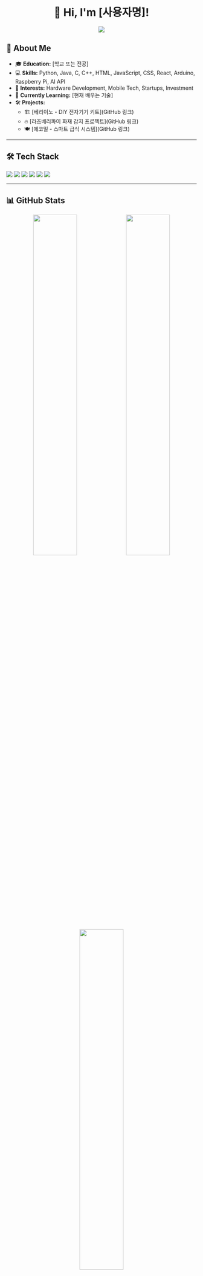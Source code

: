 <h1 align="center">👋 Hi, I'm [사용자명]!</h1>
<p align="center">
  <img src="https://readme-typing-svg.herokuapp.com?font=Fira+Code&weight=600&size=20&pause=1000&color=00FF00&center=true&width=500&lines=Electronics+%26+Hardware+Developer;Software+Enthusiast;Startup+and+Investment+Explorer">
</p>

## 🚀 **About Me**
- 🎓 **Education:** [학교 또는 전공]
- 💻 **Skills:** Python, Java, C, C++, HTML, JavaScript, CSS, React, Arduino, Raspberry Pi, AI API
- 🎯 **Interests:** Hardware Development, Mobile Tech, Startups, Investment
- 📖 **Currently Learning:** [현재 배우는 기술]
- 🛠 **Projects:**
  - 🏗 [베리이노 - DIY 전자기기 키트](GitHub 링크)
  - 🔥 [라즈베리파이 화재 감지 프로젝트](GitHub 링크)
  - 🍽 [에코밀 - 스마트 급식 시스템](GitHub 링크)

---

## 🛠 **Tech Stack**
<p align="left">
  <img src="https://img.shields.io/badge/Python-3776AB?style=for-the-badge&logo=python&logoColor=white"/>
  <img src="https://img.shields.io/badge/Java-007396?style=for-the-badge&logo=java&logoColor=white"/>
  <img src="https://img.shields.io/badge/C-00599C?style=for-the-badge&logo=c&logoColor=white"/>
  <img src="https://img.shields.io/badge/Arduino-00979D?style=for-the-badge&logo=arduino&logoColor=white"/>
  <img src="https://img.shields.io/badge/RaspberryPi-C51A4A?style=for-the-badge&logo=raspberrypi&logoColor=white"/>
  <img src="https://img.shields.io/badge/React-61DAFB?style=for-the-badge&logo=react&logoColor=white"/>
</p>

---

## 📊 **GitHub Stats**
<p align="center">
  <img src="https://github-readme-stats.vercel.app/api?username=사용자명&show_icons=true&theme=radical" width="48%">
  <img src="https://github-readme-streak-stats.herokuapp.com/?user=사용자명&theme=radical" width="48%">
</p>

<p align="center">
  <img src="https://github-readme-stats.vercel.app/api/top-langs/?username=사용자명&layout=compact&theme=radical" width="48%">
</p>

---

## 🏆 **GitHub Achievements**
<p align="center">
  <img src="https://github-profile-trophy.vercel.app/?username=사용자명&theme=radical&row=1&column=7"/>
</p>

---

## 🌟 **Pinned Projects**
| 프로젝트 | 설명 | 링크 |
|----------|-----------------|----------------|
| **베리이노** | DIY 전자기기 키트 개발 및 판매 | [GitHub](GitHub 링크) |
| **에코밀** | 스마트 급식 시스템 | [GitHub](GitHub 링크) |
| **듀얼실드** | 멀티 기능 우산 | [GitHub](GitHub 링크) |
| **전자종이 자동차** | 스마트 도색 변경 기술 | [GitHub](GitHub 링크) |

---

## 📫 **Contact Me**
- ✉️ Email: [이메일 주소]
- 🔗 LinkedIn: [링크드인 프로필]
- 🏗 GitHub: [GitHub 프로필 링크]
- 📢 Velog: [Velog 프로필 링크]
- 📝 Tistory: [Tistory 블로그 링크]

---

<p align="center">
  <img src="https://komarev.com/ghpvc/?username=사용자명&color=blue" alt="Profile Views"/>
</p>

✨ **"기술을 통해 세상을 더 편리하게 만들자!"** 🚀
